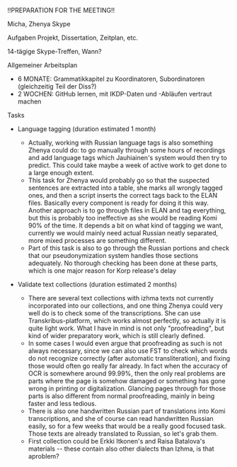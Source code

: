 !!PREPARATION FOR THE MEETING!!

Micha, Zhenya
Skype

Aufgaben Projekt, Dissertation, Zeitplan, etc. 

14-tägige Skype-Treffen, Wann?

Allgemeiner Arbeitsplan
- 6 MONATE: Grammatikkapitel zu Koordinatoren, Subordinatoren (gleichzeitig Teil der Diss?)
- 2 WOCHEN: GitHub lernen, mit IKDP-Daten und -Abläufen vertraut machen 

Tasks
- Language tagging (duration estimated 1 month)
  - Actually, working with Russian language tags is also something Zhenya could do: to go manually through some hours of recordings and add language tags which Jauhiainen's system would then try to predict. This could take maybe a week of active work to get done to a large enough extent. 
  - This task for Zhenya would probably go so that the suspected sentences are extracted into a table, she marks all wrongly tagged ones, and then a script inserts the correct tags back to the ELAN files. Basically every component is ready for doing it this way. Another approach is to go through files in ELAN and tag everything, but this is probably too ineffective as she would be reading Komi 90% of the time. It depends a bit on what kind of tagging we want, currently we would mainly need actual Russian neatly separated, more mixed processes are something different. 
  - Part of this task is also to go through the Russian portions and check that our pseudonymization system handles those sections adequately. No thorough checking has been done at these parts, which is one major reason for Korp release's delay

- Validate text collections (duration estimated 2 months)
  - There are several text collections with izhma texts not currently incorporated into our collections, and one thing Zhenya could very well do is to check some of the transcriptions. She can use Transkribus-platform, which works almost perfectly, so actually it is quite light work. What I have in mind is not only "proofreading", but kind of wider preparatory work, which is still clearly defined.
  - In some cases I would even argue that proofreading as such is not always necessary, since we can also use FST to check which words do not recognize correctly (after automatic transliteration), and fixing those would often go really far already. In fact when the accuracy of OCR is somewhere around 99.99%, then the only real problems are parts where the page is somehow damaged or something has gone wrong in printing or digitalization. Glancing pages through for those parts is also different from normal proofreading, mainly in being faster and less tedious.
  - There is also one handwritten Russian part of translations into Komi transcriptions, and she of course can read handwritten Russian easily, so for a few weeks that would be a really good focused task. Those texts are already translated to Russian, so let's grab them.
  - First collection could be Erkki Itkonen's and Raisa Batalova's materials -- these contain also other dialects than Izhma, is that aproblem?
